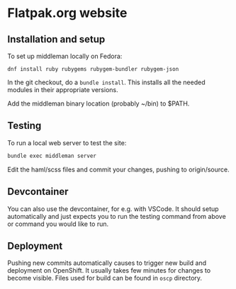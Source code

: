 # Flatpak.org website

## Installation and setup

To set up middleman locally on Fedora:

```shell
dnf install ruby rubygems rubygem-bundler rubygem-json
```

In the git checkout, do a `bundle install`. This installs all
the needed modules in their appropriate versions.

Add the middleman binary location (probably ~/bin) to $PATH.

## Testing

To run a local web server to test the site:

```sh
bundle exec middleman server
```

Edit the haml/scss files and commit your changes, pushing to
origin/source.

## Devcontainer

You can also use the devcontainer, for e.g. with VSCode. It should setup automatically and just expects you to run the testing command from above or command you would like to run.

## Deployment

Pushing new commits automatically causes to trigger new build
and deployment on OpenShift. It usually takes few minutes for
changes to become visible. Files used for build can be found
in `oscp` directory.
